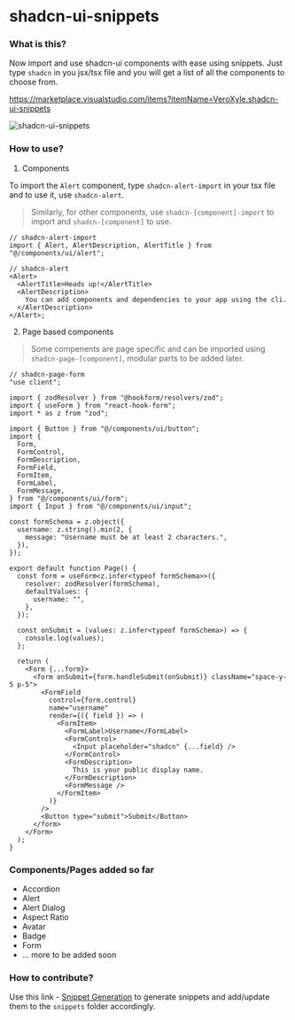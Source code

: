# shadcn-ui-snippets

### What is this?

Now import and use shadcn-ui components with ease using snippets. Just type `shadcn` in you jsx/tsx file and you will get a list of all the components to choose from.

https://marketplace.visualstudio.com/items?itemName=VeroXyle.shadcn-ui-snippets

![shadcn-ui-snippets](https://raw.githubusercontent.com/nrjdalal/shadcn-ui-snippets/main/images/usage.png)

### How to use?

1. Components

To import the `Alert` component, type `shadcn-alert-import` in your tsx file and to use it, use `shadcn-alert`.

> Similarly, for other components, use `shadcn-[component]-import` to import and `shadcn-[component]` to use.

```tsx
// shadcn-alert-import
import { Alert, AlertDescription, AlertTitle } from "@/components/ui/alert";

// shadcn-alert
<Alert>
  <AlertTitle>Heads up!</AlertTitle>
  <AlertDescription>
    You can add components and dependencies to your app using the cli.
  </AlertDescription>
</Alert>;
```

2. Page based components

> Some compenents are page specific and can be imported using `shadcn-page-[component]`, modular parts to be added later.

```tsx
// shadcn-page-form
"use client";

import { zodResolver } from "@hookform/resolvers/zod";
import { useForm } from "react-hook-form";
import * as z from "zod";

import { Button } from "@/components/ui/button";
import {
  Form,
  FormControl,
  FormDescription,
  FormField,
  FormItem,
  FormLabel,
  FormMessage,
} from "@/components/ui/form";
import { Input } from "@/components/ui/input";

const formSchema = z.object({
  username: z.string().min(2, {
    message: "Username must be at least 2 characters.",
  }),
});

export default function Page() {
  const form = useForm<z.infer<typeof formSchema>>({
    resolver: zodResolver(formSchema),
    defaultValues: {
      username: "",
    },
  });

  const onSubmit = (values: z.infer<typeof formSchema>) => {
    console.log(values);
  };

  return (
    <Form {...form}>
      <form onSubmit={form.handleSubmit(onSubmit)} className="space-y-5 p-5">
        <FormField
          control={form.control}
          name="username"
          render={({ field }) => (
            <FormItem>
              <FormLabel>Username</FormLabel>
              <FormControl>
                <Input placeholder="shadcn" {...field} />
              </FormControl>
              <FormDescription>
                This is your public display name.
              </FormDescription>
              <FormMessage />
            </FormItem>
          )}
        />
        <Button type="submit">Submit</Button>
      </form>
    </Form>
  );
}
```

### Components/Pages added so far

- Accordion
- Alert
- Alert Dialog
- Aspect Ratio
- Avatar
- Badge
- Form
- ... more to be added soon

### How to contribute?

Use this link - [Snippet Generation](https://snippet-generator.app/?description=https%3A%2F%2Fui.shadcn.com%2Fdocs%2Fcomponents&tabtrigger=shadcn-&snippet=&mode=vscode) to generate snippets and add/update them to the `snippets` folder accordingly.
